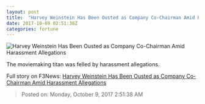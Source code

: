```yaml
---
layout: post
title:  "Harvey Weinstein Has Been Ousted as Company Co-Chairman Amid Harassment Allegations"
date: 2017-10-09 02:51:38Z
categories: fortune
---
```


![Harvey Weinstein Has Been Ousted as Company Co-Chairman Amid Harassment Allegations](https://fortunedotcom.files.wordpress.com/2017/10/gettyimages-685329542.jpg)

The moviemaking titan was felled by harassment allegations.


Full story on F3News: [Harvey Weinstein Has Been Ousted as Company Co-Chairman Amid Harassment Allegations](http://www.f3nws.com/n/DyZgnD)

> Posted on: Monday, October 9, 2017 2:51:38 AM
